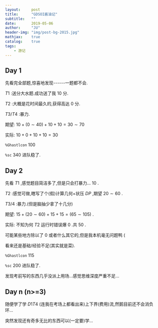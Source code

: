```yaml
---
layout:     post
title:      "GDSOI酱油记"
subtitle:   ""
date:       2019-05-06
author:     "JU"
header-img: "img/post-bg-2015.jpg"
mathjax:    true
catalog:    true
tags:
    - 游记
---
```


## Day 1

先看完全部题,惊喜地发现------一题都不会.  

 $T1$ :送分大水题.成功送了我 $10$ 分.  

 $T2$ :大概是花时间最久的,获得高达 $0$ 分.  

 $T3/T4$ :暴力.  

期望: $10+(0\sim40)+10+10=30\sim70$   

实际: $10+0+10+10=30$   

``%Ghastlcon`` $100$   

``%sc`` $340$ 进队稳了.  

## Day 2

先看 $T1$ ,感觉题目简洁多了,但是只会打暴力... $10$ .  

 $T2$ :感觉可做,瞎写了个(假)计算几何+状压 $DP$ ,期望 $20\sim60$ .  

 $T3/4$ :暴力.(但是脑抽少拿了十几分)  

期望: $15+(20\sim60)+15+15=(65\sim105)$ .  

实际: 不知为何 $T2$  运行时错误爆 $0$ .共 $50$ .  

可能某些地方除以了 $0$ 或者什么其它的,但是我本机毫无问题鸭 $($  

看来还是基础/经验不足(其实就是菜).  

``%Ghastlcon`` $115$   

``%sc`` $200$ 进队稳了.  

发现考前写的东西几乎没派上用场...感觉思维深度严重不足...

## Day n (n>=3)

随便学了学 $D1T4$ (连我在考场上都看出来)上下界(费用)流,然鹅目前还不会消负环...  

突然发现还有奇多无比的东西可以(一定要)学...  
